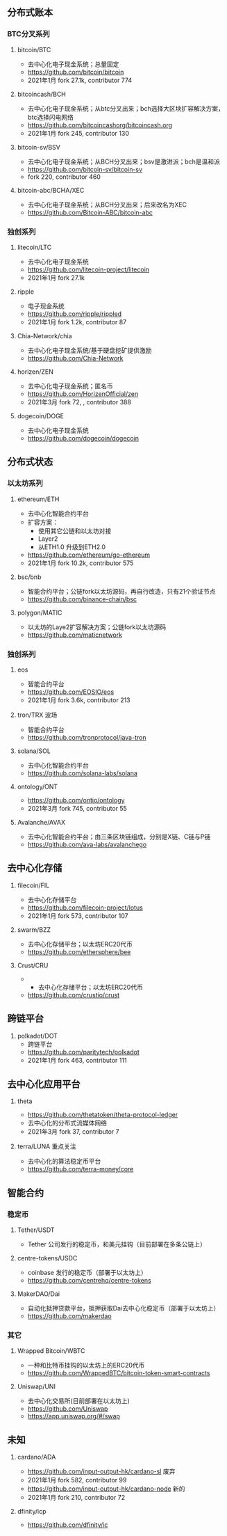 ## 分布式账本
### BTC分叉系列
1. bitcoin/BTC
    - 去中心化电子现金系统；总量固定
    - https://github.com/bitcoin/bitcoin 
    - 2021年1月 fork 27.1k, contributor 774

2. bitcoincash/BCH
    - 去中心化电子现金系统；从btc分叉出来；bch选择大区块扩容解决方案，btc选择闪电网络
    - https://github.com/bitcoincashorg/bitcoincash.org
    - 2021年1月 fork 245, contributor 130

3. bitcoin-sv/BSV
    - 去中心化电子现金系统；从BCH分叉出来；bsv是激进派；bch是温和派
    - https://github.com/bitcoin-sv/bitcoin-sv
    - fork 220, contributor 460

4. bitcoin-abc/BCHA/XEC
    - 去中心化电子现金系统；从BCH分叉出来；后来改名为XEC
    - https://github.com/Bitcoin-ABC/bitcoin-abc


### 独创系列

1. litecoin/LTC
    - 去中心化电子现金系统
    - https://github.com/litecoin-project/litecoin
    - 2021年1月 fork 27.1k

2. ripple
    - 电子现金系统
    - https://github.com/ripple/rippled
    - 2021年1月 fork 1.2k, contributor 87

3. Chia-Network/chia
    - 去中心化电子现金系统/基于硬盘挖矿提供激励
    - https://github.com/Chia-Network


4. horizen/ZEN
    - 去中心化电子现金系统；匿名币
    - https://github.com/HorizenOfficial/zen
    - 2021年3月 fork 72, , contributor 388

5. dogecoin/DOGE
    - 去中心化电子现金系统
    - https://github.com/dogecoin/dogecoin

## 分布式状态
### 以太坊系列
1. ethereum/ETH
    - 去中心化智能合约平台
    - 扩容方案：
        - 使用其它公链和以太坊对接
        - Layer2
        - 从ETH1.0 升级到ETH2.0
    - https://github.com/ethereum/go-ethereum
    - 2021年1月 fork 10.2k, contributor 575

2. bsc/bnb
    - 智能合约平台；公链fork以太坊源码，再自行改造，只有21个验证节点
    - https://github.com/binance-chain/bsc

3. polygon/MATIC
    - 以太坊的Laye2扩容解决方案；公链fork以太坊源码
    - https://github.com/maticnetwork

### 独创系列
1. eos
    - 智能合约平台
    - https://github.com/EOSIO/eos
    - 2021年1月 fork 3.6k, contributor 213

2. tron/TRX 波场
    - 智能合约平台
    - https://github.com/tronprotocol/java-tron

3. solana/SOL
    - 去中心化智能合约平台
    - https://github.com/solana-labs/solana

4. ontology/ONT
    - https://github.com/ontio/ontology
    - 2021年3月 fork 745, contributor 55

5. Avalanche/AVAX
    - 去中心化智能合约平台；由三条区块链组成，分别是X链、C链与P链
    - https://github.com/ava-labs/avalanchego

## 去中心化存储
1. filecoin/FIL
    - 去中心化存储平台
    - https://github.com/filecoin-project/lotus
    - 2021年1月 fork 573, contributor 107

2. swarm/BZZ
    - 去中心化存储平台；以太坊ERC20代币
    - https://github.com/ethersphere/bee

3. Crust/CRU
    - - 去中心化存储平台；以太坊ERC20代币
    - https://github.com/crustio/crust

## 跨链平台
1. polkadot/DOT
    - 跨链平台
    - https://github.com/paritytech/polkadot
    - 2021年1月 fork 463, contributor 111

## 去中心化应用平台
1. theta
    - https://github.com/thetatoken/theta-protocol-ledger
    - 去中心化的分布式流媒体网络
    - 2021年3月 fork 37, contributor 7

2. terra/LUNA   重点关注
    - 去中心化的算法稳定币平台
    - https://github.com/terra-money/core

## 智能合约
### 稳定币
1. Tether/USDT
    - Tether 公司发行的稳定币，和美元挂钩（目前部署在多条公链上）

2. centre-tokens/USDC
    - coinbase 发行的稳定币（部署于以太坊上）
    - https://github.com/centrehq/centre-tokens

3. MakerDAO/Dai
    - 自动化抵押贷款平台，抵押获取Dai去中心化稳定币（部署于以太坊上）
    - https://github.com/makerdao

### 其它

1. Wrapped Bitcoin/WBTC
    - 一种和比特币挂钩的以太坊上的ERC20代币
    - https://github.com/WrappedBTC/bitcoin-token-smart-contracts

2. Uniswap/UNI
    - 去中心化交易所(目前部署在以太坊上)
    - https://github.com/Uniswap
    - https://app.uniswap.org/#/swap




## 未知
1. cardano/ADA
    - https://github.com/input-output-hk/cardano-sl  废弃
    - 2021年1月 fork 582, contributor 99
    - https://github.com/input-output-hk/cardano-node 新的
    - 2021年1月 fork 210, contributor 72

16. dfinity/icp
    - https://github.com/dfinity/ic

